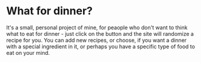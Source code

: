 # What for dinner?

It's a small, personal project of mine, for peaople who don't want to think what to eat for dinner - just click on the button and the site will randomize a recipe for you.
You can add new recipes, or choose, if you want a dinner with a special ingredient in it, or perhaps you have a specific type of food to eat on your mind.
